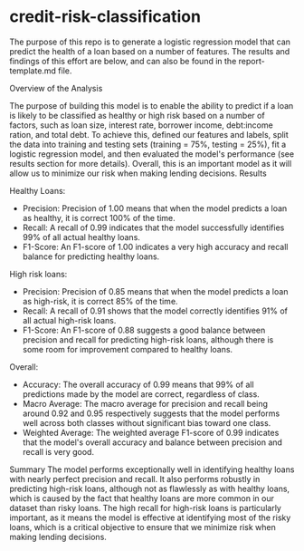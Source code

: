 # credit-risk-classification

The purpose of this repo is to generate a logistic regression model that can predict the health of a loan based on a number of features. The results and findings of this effort are below, and can also be found in the report-template.md file.

Overview of the Analysis

The purpose of building this model is to enable the ability to predict if a loan is likely to be classified as healthy or high risk based on a number of factors, such as loan size, interest rate, borrower income, debt:income ration, and total debt. To achieve this, defined our features and labels, split the data into training and testing sets (training = 75%, testing = 25%), fit a logistic regression model, and then evaluated the model's performance (see results section for more details). Overall, this is an important model as it will allow us to minimize our risk when making lending decisions.
Results

Healthy Loans:

- Precision: Precision of 1.00 means that when the model predicts a loan as healthy, it is correct 100% of the time.
- Recall: A recall of 0.99 indicates that the model successfully identifies 99% of all actual healthy loans.
- F1-Score: An F1-score of 1.00 indicates a very high accuracy and recall balance for predicting healthy loans.

High risk loans:

- Precision: Precision of 0.85 means that when the model predicts a loan as high-risk, it is correct 85% of the time.
- Recall: A recall of 0.91 shows that the model correctly identifies 91% of all actual high-risk loans.
- F1-Score: An F1-score of 0.88 suggests a good balance between precision and recall for predicting high-risk loans, although there is some room for improvement compared to healthy loans.

Overall:

- Accuracy: The overall accuracy of 0.99 means that 99% of all predictions made by the model are correct, regardless of class.
- Macro Average: The macro average for precision and recall being around 0.92 and 0.95 respectively suggests that the model performs well across both classes without significant bias toward one class.
- Weighted Average: The weighted average F1-score of 0.99 indicates that the model's overall accuracy and balance between precision and recall is very good.

Summary
The model performs exceptionally well in identifying healthy loans with nearly perfect precision and recall. It also performs robustly in predicting high-risk loans, although not as flawlessly as with healthy loans, which is caused by the fact that healthy loans are more common in our dataset than risky loans. The high recall for high-risk loans is particularly important, as it means the model is effective at identifying most of the risky loans, which is a critical objective to ensure that we minimize risk when making lending decisions.
